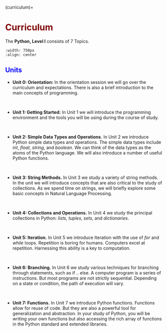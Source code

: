 (curriculum)=
# <font color="maroon">Curriculum</font>


The **Python, Level I** consists of 7 Topics.

```{image} /images/pythonunits.png
:width: 750px
:align: center
```


## <font color="blue">Units</font>


- **Unit 0: Orientation:** In the orientation session we will go over the curriculum and expectations. There is also a brief introduction to the main concepts of programming. 


<p>&nbsp;</p>


- **Unit 1: Getting Started:** In Unit 1 we will introduce the programming environment and the tools you will be using during the course of study. 


<p>&nbsp;</p>


- **Unit 2: Simple Data Types and Operations.** In Unit 2 we introduce Python simple data types and operations. The simple data types include *int*, *float*, *string*, and *boolean*. We can think of the data types as the atoms of the Python language. We will also introduce a number of useful Python functions. 



<p>&nbsp;</p>



- **Unit 3: String Methods.** In Unit 3 we study a variety of string methods. In the unit we will introduce concepts that are also critical to the study of collections. As we spend time on strings, we will briefly explore some basic concepts in Natural Language Processing. 


<p>&nbsp;</p>


- **Unit 4: Collections and Operations.** In Unit 4 we study the principal collections in Python: *lists*, *tuples*, *sets*, and *dictionaries*. 


<p>&nbsp;</p>


- **Unit 5: Iteration.** In Unit 5 we introduce Iteration with the use of *for* and *while* loops. Repetition is boring for humans. Computers excel at repetition. Harnessing this ability is a key to computation. 


<p>&nbsp;</p>


- **Unit 6: Branching.** In Unit 6 we study various techniques for branching through statements, such as if .. else. A computer program is a series of instructions. But most programs are not strictly sequential. Depending on a state or condition, the path of execution will vary.


<p>&nbsp;</p>


- **Unit 7: Functions.** In Unit 7 we introduce Python functions. Functions allow for reuse of code. But they are also a powerful tool for generalization and abstraction. In your study of Python, you will be writing your own functions but also accessing the rich array of functions in the Python standard and extended libraries.

